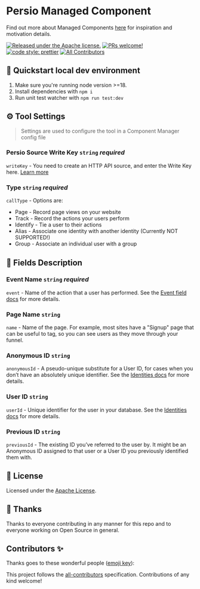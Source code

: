 # Persio Managed Component

Find out more about Managed Components [here](https://blog.cloudflare.com/zaraz-open-source-managed-components-and-webcm/) for inspiration and motivation details.

[![Released under the Apache license.](https://img.shields.io/badge/license-apache-blue.svg)](./LICENSE)
[![PRs welcome!](https://img.shields.io/badge/PRs-welcome-brightgreen.svg)](./CONTRIBUTING.md)
[![code style: prettier](https://img.shields.io/badge/code_style-prettier-ff69b4.svg?style=flat-square)](https://github.com/prettier/prettier)
[![All Contributors](https://img.shields.io/github/all-contributors/managed-components/snapchat?color=ee8449&style=flat-square)](#contributors)

## 🚀 Quickstart local dev environment

1. Make sure you're running node version >=18.
2. Install dependencies with `npm i`
3. Run unit test watcher with `npm run test:dev`

## ⚙️ Tool Settings

> Settings are used to configure the tool in a Component Manager config file

### Persio Source Write Key `string` _required_

`writeKey` - You need to create an HTTP API source, and enter the Write Key here. [Learn more](https://docs.persio.io/connections/find-writekey/)

### Type `string` _required_

`callType` - Options are:

- Page - Record page views on your website
- Track - Record the actions your users perform
- Identify - Tie a user to their actions
- Alias - Associate one identity with another identity (Currently NOT SUPPORTED!)
- Group - Associate an individual user with a group

## 🧱 Fields Description

### Event Name `string` _required_

`event` - Name of the action that a user has performed. See the [Event field docs](https://docs.persio.io/connections/spec/track#event) for more details.

### Page Name `string`

`name` - Name of the page. For example, most sites have a "Signup" page that can be useful to tag, so you can see users as they move through your funnel.

### Anonymous ID `string`

`anonymousId` - A pseudo-unique substitute for a User ID, for cases when you don’t have an absolutely unique identifier. See the [Identities docs](https://docs.persio.io/connections/spec/identify#identities) for more details.

### User ID `string`

`userId` - Unique identifier for the user in your database. See the [Identities docs](https://docs.persio.io/connections/spec/identify#identities) for more details.

### Previous ID `string`

`previousId` - The existing ID you’ve referred to the user by. It might be an Anonymous ID assigned to that user or a User ID you previously identified them with.

## 📝 License

Licensed under the [Apache License](./LICENSE).

## 💜 Thanks

Thanks to everyone contributing in any manner for this repo and to everyone working on Open Source in general.

## Contributors ✨

Thanks goes to these wonderful people ([emoji key](https://allcontributors.org/docs/en/emoji-key)):

<!-- ALL-CONTRIBUTORS-LIST:START - Do not remove or modify this section -->
<!-- prettier-ignore-start -->
<!-- markdownlint-disable -->

<!-- markdownlint-restore -->
<!-- prettier-ignore-end -->

<!-- ALL-CONTRIBUTORS-LIST:END -->

This project follows the [all-contributors](https://github.com/all-contributors/all-contributors) specification. Contributions of any kind welcome!
